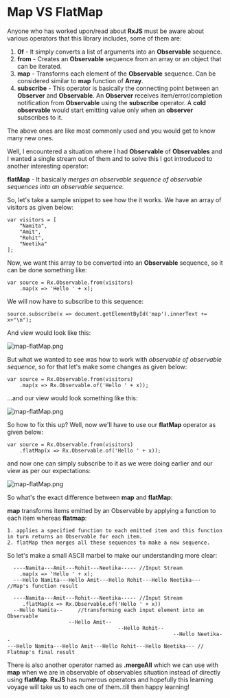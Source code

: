# Map VS FlatMap

Anyone who has worked upon/read about **RxJS** must be aware about various operators that this library includes, some of them are:

1. **0f** - It simply converts a list of arguments into an **Observable** sequence.
2. **from** - Creates an **Observable** sequence from an array or an object that can be iterated.
3. **map** - Transforms each element of the **Observable** sequence. Can be considered similar to **map** function of **Array**.
4. **subscribe** - This operator is basically the connecting point between an **Observer** and **Observable**. An **Observer** receives item/error/completion notification from
 **Observable** using the **subscribe** operator. A **cold observable** would start emitting value only when an **observer** subscribes to it. 

The above ones are like most commonly used and you would get to know many new ones. 

Well, I encountered a situation where I had **Observable** of **Observables** and I wanted a single stream out of them and to solve this I got introduced to another interesting operator:

**flatMap** - It basically *merges an observable sequence of observable sequences into an observable sequence.*

So, let's take a sample snippet to see how the it works. We have an array of visitors as given below:

```
var visitors = [
    "Namita",
    "Amit",
    "Rohit",
    "Neetika"
];
```
 
 Now, we want this array to be converted into an **Observable** sequence, so it can be done something like:
 
 
``` 
var source = Rx.Observable.from(visitors)
    .map(x => 'Hello ' + x);
```
 
 We will now have to subscribe to this sequence:
 
```
source.subscribe(x => document.getElementById('map').innerText += x+"\n");
```

And view would look like this:

![map-flatMap.png](https://raw.githubusercontent.com/Map-vs-FlatMap/master/assets/map-flatMap.png)


But what we wanted to see was how to work with *observable of observable sequence*, so for that let's make some changes as given below:

```
var source = Rx.Observable.from(visitors)
    .map(x => Rx.Observable.of('Hello ' + x));
```

...and our view would look something like this:

![map-flatMap.png](https://raw.githubusercontent.com/Map-vs-FlatMap/master/assets/Map-error.png)


So how to fix this up? Well, now we'll have to use our **flatMap** operator as given below:

```
var source = Rx.Observable.from(visitors)
    .flatMap(x => Rx.Observable.of('Hello ' + x));
```

and now one can simply subscribe to it as we were doing earlier and our view as per our expectations:

![map-flatMap.png](https://raw.githubusercontent.com/Map-vs-FlatMap/master/assets/map-flatMap.png)

So what's the exact difference between **map** and **flatMap**:

**map** transforms items emitted by an Observable by applying a function to each item whereas **flatmap**:

    1. applies a specified function to each emitted item and this function in turn returns an Observable for each item.
    2. flatMap then merges all these sequences to make a new sequence.
    
So let's make a small ASCII marbel to make our understanding more clear:
  
```
  ----Namita---Amit---Rohit---Neetika----- //Input Stream
    .map(x => 'Hello ' + x);
  ---Hello Namita---Hello Amit---Hello Rohit---Hello Neetika--- //Map's function result
```  
  
```  
  ----Namita---Amit---Rohit---Neetika----- //Input Stream
     .flatMap(x => Rx.Observable.of('Hello ' + x))
  --Hello Namita--     //transforming each input element into an Observable
                    --Hello Amit--
                                    --Hello Rohit--
                                                      --Hello Neetika--
---Hello Namita---Hello Amit---Hello Rohit---Hello Neetika--- // Flatmap's final result
```

There is also another operator named as **.mergeAll** which we can use with **map** when we are in observable of observables situation instead of directly using **flatMap**. **RxJS** has numerous operators and hopefully this learning
voyage will take us to each one of them..till then happy learning!




